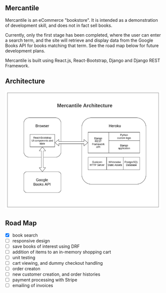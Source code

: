 ## Mercantile

Mercantile is an eCommerce "bookstore". It is intended as a demonstration of development skill, 
and does not in fact sell books.

Currently, only the first stage has been completed, where the user can enter a search term, and the site will
retrieve and display data from the Google Books API for books matching that term. See the road map below for future
development plans.

Mercantile is built using React.js, React-Bootstrap, Django and Django REST Framework. 

## Architecture

![Mercantile Architecture](https://raw.githubusercontent.com/katemakescode/mercantile/main/docs/mercantile_architecture.png)

## Road Map

- [X] book search
- [ ] responsive design
- [ ] save books of interest using DRF
- [ ] addition of items to an in-memory shopping cart
- [ ] unit testing
- [ ] cart viewing, and dummy checkout handling
- [ ] order creaton  
- [ ] new customer creation, and order histories
- [ ] payment processing with Stripe
- [ ] emailing of invoices